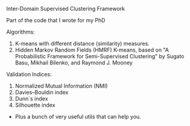 Inter-Domain Supervised Clustering Framework

Part of the code that I wrote for my PhD

Algorithms:

1. K-means with different distance (similarity) measures.
2. Hidden Markov Random Fields (HMRF) K-means, based on "A Probabilistic Framework for Semi-Supervised Clustering" by Sugato Basu, Mikhail Bilenko, and Raymond J. Mooney

Validation Indices:

1. Normalized Mutual Information (NMI)
2. Davies–Bouldin index
3. Dunn`s index
4. Silhouette index

+ Plus a bunch of very useful utils that can help you.